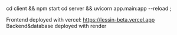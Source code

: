 cd client && npm start
cd server && uvicorn app.main:app --reload
;

Frontend deployed with vercel: https://lessin-beta.vercel.app
Backend&database deployed with render